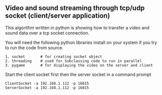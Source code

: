 ## Video and sound streaming through tcp/udp socket (client/server application)

This algorithm written in python is showing how to transfer a video and sound data over a tcp socket connection.

You will need the following python libraries install on your system if you try to run the code from source.
```
1. socket       # for creating socket object
2. threading    # used for Subclassing code to run in parallel
3. pygame       # for displaying the video on the server and client  
```

Start the client socket first then the server socket in a command prompt
```
ClientSocket -a 192.168.1.112 -p 16815
ServerSocket -a 192.168.1.112 -p 16815 
```

